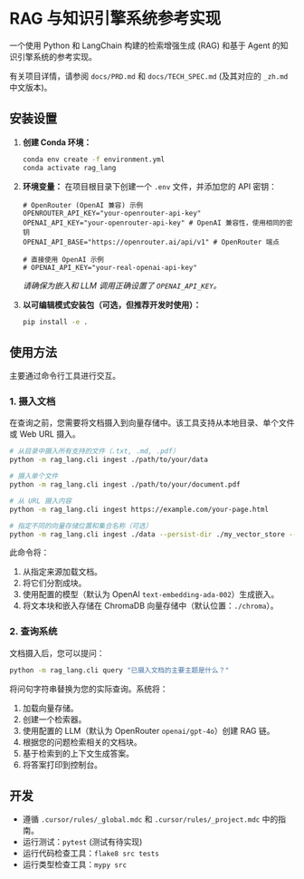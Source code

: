 # RAG 与知识引擎系统参考实现

一个使用 Python 和 LangChain 构建的检索增强生成 (RAG) 和基于 Agent 的知识引擎系统的参考实现。

有关项目详情，请参阅 `docs/PRD.md` 和 `docs/TECH_SPEC.md` (及其对应的 `_zh.md` 中文版本)。

## 安装设置

1.  **创建 Conda 环境：**
    ```bash
    conda env create -f environment.yml
    conda activate rag_lang
    ```

2.  **环境变量：**
    在项目根目录下创建一个 `.env` 文件，并添加您的 API 密钥：
    ```dotenv
    # OpenRouter (OpenAI 兼容) 示例
    OPENROUTER_API_KEY="your-openrouter-api-key"
    OPENAI_API_KEY="your-openrouter-api-key" # OpenAI 兼容性，使用相同的密钥
    OPENAI_API_BASE="https://openrouter.ai/api/v1" # OpenRouter 端点

    # 直接使用 OpenAI 示例
    # OPENAI_API_KEY="your-real-openai-api-key"
    ```
    *请确保为嵌入和 LLM 调用正确设置了 `OPENAI_API_KEY`。*

3.  **以可编辑模式安装包（可选，但推荐开发时使用）：**
    ```bash
    pip install -e .
    ```

## 使用方法

主要通过命令行工具进行交互。

### 1. 摄入文档

在查询之前，您需要将文档摄入到向量存储中。该工具支持从本地目录、单个文件或 Web URL 摄入。

```bash
# 从目录中摄入所有支持的文件（.txt, .md, .pdf）
python -m rag_lang.cli ingest ./path/to/your/data

# 摄入单个文件
python -m rag_lang.cli ingest ./path/to/your/document.pdf

# 从 URL 摄入内容
python -m rag_lang.cli ingest https://example.com/your-page.html

# 指定不同的向量存储位置和集合名称（可选）
python -m rag_lang.cli ingest ./data --persist-dir ./my_vector_store --collection my_documents 
```

此命令将：
1. 从指定来源加载文档。
2. 将它们分割成块。
3. 使用配置的模型（默认为 OpenAI `text-embedding-ada-002`）生成嵌入。
4. 将文本块和嵌入存储在 ChromaDB 向量存储中（默认位置：`./chroma`）。

### 2. 查询系统

文档摄入后，您可以提问：

```bash
python -m rag_lang.cli query "已摄入文档的主要主题是什么？"
```

将问句字符串替换为您的实际查询。系统将：
1. 加载向量存储。
2. 创建一个检索器。
3. 使用配置的 LLM（默认为 OpenRouter `openai/gpt-4o`）创建 RAG 链。
4. 根据您的问题检索相关的文档块。
5. 基于检索到的上下文生成答案。
6. 将答案打印到控制台。

## 开发

*   遵循 `.cursor/rules/_global.mdc` 和 `.cursor/rules/_project.mdc` 中的指南。
*   运行测试：`pytest` (测试有待实现)
*   运行代码检查工具：`flake8 src tests`
*   运行类型检查工具：`mypy src` 